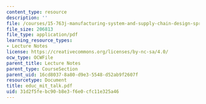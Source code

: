 ```yaml
---
content_type: resource
description: ''
file: /courses/15-763j-manufacturing-system-and-supply-chain-design-spring-2005/31d2f5febc90b8e3f6e0cfc11e325a46_educ_mit_talk.pdf
file_size: 206813
file_type: application/pdf
learning_resource_types:
- Lecture Notes
license: https://creativecommons.org/licenses/by-nc-sa/4.0/
ocw_type: OCWFile
parent_title: Lecture Notes
parent_type: CourseSection
parent_uid: 16cd8037-8a80-d9e3-5548-d52ab9f2607f
resourcetype: Document
title: educ_mit_talk.pdf
uid: 31d2f5fe-bc90-b8e3-f6e0-cfc11e325a46
---
```

